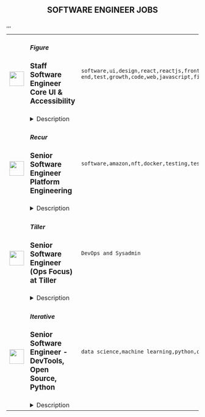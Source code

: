 <div align="center"><h2>SOFTWARE ENGINEER JOBS</h2></div><table><tr>
                <td width="100" height="100" rowspan="2">
                    <img src="https://remoteok.com/assets/img/jobs/44b4cfb6bf4ae250e7873f4eb7a60c891664522192.png" width="38px" height="auto">
                </td>
                <td width="300">
                    <h5>Figure</h5>
                    <h3>Staff Software Engineer Core UI & Accessibility</h3>
                </td>
                <td width="300">
                    <code>software,ui,design,react,reactjs,front-end,test,growth,code,web,javascript,financial,education,fintech,junior,marketing,engineer,engineering,digital nomad</code>
                </td>
                <td width="200">
                <text>1 days ago</text>
                </td>
                <td width="100" rowspan="2">
                <a href="https://remoteOK.com/remote-jobs/remote-staff-software-engineer-core-ui-accessibility-figure-125833" align="right" target="_blank">Apply</a>
                </td>
            </tr>
            <tr>
                <td colspan="3">
                <details><summary>Description</summary>
                <p><strong>About Figure</strong></p>
<p><span style="font-weight:400;">Figure is transforming the trillion-dollar financial services industry using blockchain technology.Â </span></p>
<p><span style="font-weight:400;">In three short years, Figure has unveiled a series of fintech firsts using the Provenance blockchain for loan origination, equity management, private fund services, banking, and payments sectors - bringing speed, efficiency, and savings to both consumers and institutions. Today, Figure is one of less than a thousand companies considered a unicorn, globally.</span></p>
<p><span style="font-weight:400;">Our mission requires us to have a creative, team-oriented, and supportive environment where everyone can do their absolute best. The team is composed of driven, innovative, collaborative, and curious people who love architecting ground-breaking technologies. We value individuals who bring an entrepreneurial mindset to every task and will embrace our culture of innovation.Â </span></p>
<p><span style="font-weight:400;">Every day at Figure is a journey in continuous learning yet with a daily focus on getting work done that makes a difference. Join a team of proven leaders who have already created billions of dollars in value in the FinTech space!</span></p>
<p><a href="https://www.forbes.com/americas-best-startup-employers/#6535f31b6527" rel="noopener noreferrer nofollow"><span style="font-weight:400;">Forbes Americaâs Best Startup Employers</span></a></p>
<p><a href="https://www.forbes.com/sites/michaeldelcastillo/2020/02/19/blockchain-50/?sh=60e7347c7553" rel="noopener noreferrer nofollow"><span style="font-weight:400;">Forbes Top 50 Blockchain Companies</span></a></p>
<p><a href="https://www.businesswire.com/news/home/20210520005738/en/Figure-Raises-200-Million-Series-D-Co-Led-by-10T-Holdings-and-Morgan-Creek-Digital" rel="noopener noreferrer nofollow"><span style="font-weight:400;">Figure Series D Announcement</span></a></p>
<p><strong>About the Role</strong></p>
<p><span style="font-weight:400;">Figure is excited to be growing our businesses and creating new teams.Â  Engineering is at the heart of the action, building out our blockchain protocol and direct-to-consumer products that will transform the financial services industry.Â  Everything is from scratch development and every engineer has a big impact on the team and the growth of the company.Â </span></p>
<p><span style="font-weight:400;">We are looking for a curious, innovative, and collaborative Front-End Engineer to join our Core UI/Accessibility team. As a member of the Core UI/Accessibility team you will have the opportunity to work on a wide range of projects. Our team is responsible for apps, libraries, and projects that cross product verticals such as:</span></p>
<ul>
<li style="font-weight:400;"><span style="font-weight:400;">Our dashboard, which is the point of entry / aggregated data interface for all Figure apps</span></li>
<li style="font-weight:400;"><span style="font-weight:400;">Our React component library, which is used in all of Figureâs apps</span></li>
<li style="font-weight:400;"><span style="font-weight:400;">Our marketing sites, which are built with Gatsby</span></li>
<li style="font-weight:400;"><span style="font-weight:400;">Improving the accessibility of our products through education, code and design reviews, and automated testing</span></li>
</ul>
<p><span style="font-weight:400;">Prepare to be challenged, as a high level of execution is expected.Â </span></p>
<p><strong>What Youâll Do</strong></p>
<ul>
<li style="font-weight:400;"><span style="font-weight:400;">Work closely with our talented design team to create a beautiful, accessible, and user-friendly web experience</span></li>
<li style="font-weight:400;"><span style="font-weight:400;">Design, develop, and test high-performing, scalable, and accessible UI in React</span></li>
<li style="font-weight:400;"><span style="font-weight:400;">Improve the development experience at Figure by enhancing development tools, test coverage, documentation, and code structure</span></li>
<li style="font-weight:400;"><span style="font-weight:400;">Work on software solutions that will transform the consumer lending and blockchain space</span></li>
<li style="font-weight:400;"><span style="font-weight:400;">Originate, champion, and execute new ideas for projects</span></li>
<li style="font-weight:400;"><span style="font-weight:400;">Collaborate with project leads and other software engineers across multiple teams</span></li>
</ul>
<p><strong>Â </strong></p>
<p><strong>What We Look For</strong></p>
<ul>
<li style="font-weight:400;"><span style="font-weight:400;">8 + years Front End engineering / development experience in a fast-paced, agile environment</span></li>
<li style="font-weight:400;"><span style="font-weight:400;">Proficiency with modern Javascript frameworks, ReactJS preferred</span></li>
<li style="font-weight:400;"><span style="font-weight:400;">Interest in learning about creating accessible products that everyone can use. A CPACC or WAS certification is preferred, but not required</span></li>
<li style="font-weight:400;"><span style="font-weight:400;">Team player with a positive attitude and a willingness to mentor junior team members</span></li>
<li style="font-weight:400;"><span style="font-weight:400;">Proficiency in Continuous Integration (CI) and Continuous Deployment (CD)</span></li>
<li style="font-weight:400;">
<span style="font-weight:400;">Familiarity with Iterative Software Development </span><strong>âIf itâs not in production we arenât iterating.â</strong>
</li>
</ul>
<p><strong>Benefits and Perks</strong></p>
<ul>
<li style="font-weight:400;"><span style="font-weight:400;">Competitive salary and growth opportunitiesÂ </span></li>
<li style="font-weight:400;"><span style="font-weight:400;">Company quarterly performance-based bonus</span></li>
<li style="font-weight:400;"><span style="font-weight:400;">Equity stock options package</span></li>
<li style="font-weight:400;"><span style="font-weight:400;">Employer funded comprehensive health, vision, dental insurance, and wellness program for employees and their dependents</span></li>
<li style="font-weight:400;"><span style="font-weight:400;">Employer funded life and disability insurance coverage</span></li>
<li style="font-weight:400;"><span style="font-weight:400;">Company HSA, FSA, Dependent Care, 401k, and commuter benefits</span></li>
<li style="font-weight:400;"><span style="font-weight:400;">Up to 12 weeks paid family leaveÂ </span></li>
<li style="font-weight:400;"><span style="font-weight:400;">In-office, remote, and hybrid work location options</span></li>
<li style="font-weight:400;"><span style="font-weight:400;">Home office and technology stipend for those working outside of a traditional office more than 75% of the time</span></li>
<li style="font-weight:400;"><span style="font-weight:400;">Flexible time-off plan to empower employees to take the time off that they want and need</span></li>
<li style="font-weight:400;"><span style="font-weight:400;">Continuing education reimbursement</span></li>
<li style="font-weight:400;"><span style="font-weight:400;">Routine Team swag deliveries!</span></li>
</ul>
<p><span style="font-weight:400;">Depending on your residential location certain laws might regulate the way Figure manages applicant data. California Residents, please review our </span><a href="https://drive.google.com/file/d/1eDhTkvbpFETeAvGpsB8e6KzaXES4BWNB/view?usp=sharing" rel="noopener noreferrer nofollow"><span style="font-weight:400;">California Employee and Prospective Employee Privacy Notice</span></a><span style="font-weight:400;"> for further information. By submitting your application, you are agreeing and acknowledging that you have read and understood the above notice.</span></p>
<p><span style="font-weight:400;">Figure is, unfortunately, unable to provide sponsorship for this position. In compliance with federal law, all persons hired will be required to verify identity and eligibility to work in the United States and to complete the required employment eligibility verification form upon hire.</span></p>
<p><span style="font-weight:400;">#LI-SS1</span></p><br/><br/>Please mention the word **SATISFYING** and tag RMy4yMzYuODAuMTQy when applying to show you read the job post completely (#RMy4yMzYuODAuMTQy). This is a beta feature to avoid spam applicants. Companies can search these words to find applicants that read this and see they're human.
                </details>
                </td>
            </tr>,<tr>
                <td width="100" height="100" rowspan="2">
                    <img src="https://remoteok.com/assets/img/jobs/bcc475c0c1e4328c41f28beb607383f81664522158.png" width="38px" height="auto">
                </td>
                <td width="300">
                    <h5>Recur</h5>
                    <h3>Senior Software Engineer Platform Engineering</h3>
                </td>
                <td width="300">
                    <code>software,amazon,nft,docker,testing,test,code,web,financial,java,cloud,nosql,senior,junior,go,engineer,engineering,linux,ecommerce</code>
                </td>
                <td width="200">
                <text>1 days ago</text>
                </td>
                <td width="100" rowspan="2">
                <a href="https://remoteOK.com/remote-jobs/remote-senior-software-engineer-platform-engineering-recur-125806" align="right" target="_blank">Apply</a>
                </td>
            </tr>
            <tr>
                <td colspan="3">
                <details><summary>Description</summary>
                <div class="page-centered">
<div class="page-centered">RECUR is building the future of digital collectibles on-chain, known as Non-Fungible Tokens (NFTs) â the newest Unicorn industry.</div>
<div class="page-centered">
<div>Â </div>
<div>RECUR is seeking a Senior Software Engineer to join its team full time. This is an exciting opportunity to join a fast-growing team, where you will be designing and building the platform that powers our NFT eCommerce storefronts and marketplaces for some of the largest brands in the world in the nascent NFT space.</div>
<div>
<h4><strong>What do we at RECUR believe makes a great engineering team?Â </strong></h4>
<h4><strong>Here are our core beliefs:Â Â Â </strong></h4>
<ul>
<li style="font-weight:400;"><span style="font-weight:400;">Itâs important to have team members that care about the teamâs results more than their own individual achievements</span></li>
<li style="font-weight:400;"><span style="font-weight:400;">Itâs important for leadership to be tolerant of making mistakes</span></li>
<li style="font-weight:400;"><span style="font-weight:400;">Itâs important that the team members help, teach, and mentor one another</span></li>
<li style="font-weight:400;"><span style="font-weight:400;">Itâs important not to place blame on individuals when things go bad but instead to evaluate as a team how we do it better the next time</span></li>
<li style="font-weight:400;"><span style="font-weight:400;">Itâs important to be clear on what that mission is and minimize the distractions on the teams executing on that mission</span></li>
<li style="font-weight:400;"><span style="font-weight:400;">Small teams execute better than big ones, empower small teams with ownership and minimize the dependencies between them</span></li>
<li style="font-weight:400;"><span style="font-weight:400;">Itâs important to encourage self-directed innovation</span></li>
</ul>
</div>
</div>
<div class="page-centered">
<div>
<h4>What you will do at RECUR</h4>
<ul>
<li>Design, build, and ship a highly scalable, highly fault tolerant eCommerce platform</li>
<li>Explore and present new technologies and approaches to the teamÂ </li>
<li>Fix, maintain, and enhance the product throughout its lifecycle</li>
<li>Work on a small agile team of software engineers and product managers</li>
<li>Coach and guide our co-ops, interns, and other junior members of the team</li>
<li>Develop high quality and maintainable software using a test driven mindset</li>
</ul>
</div>
</div>
<div class="page-centered">
<div>
<h4>What you bring to RECUR</h4>
<ul>
<li>You have 5+ years of experience developing software</li>
<li>You have built and deployed software in a public cloud offering (preferably Amazon Web Services/AWS)</li>
<li>You have built and maintained highly secure, scalable, and reliable public internet applications. e-commerce, financial trading, or payment processing are a plus.Â </li>
<li>You have advanced working SQL knowledge and practical experience with popular relational SQL and NoSQL databases and concepts.</li>
<li>You have strong software development chops and deliver tested and scalable code in at least two languages such as JavaScript, Python, Java or Go and know how and when to apply functional and object oriented concepts</li>
<li>You have developed and deployed code in linux and have experience with containerization including Docker and Kubernetes</li>
<li>You have a passion for testing your code through automated unit and integration tests</li>
<li>You strive to be a productive engineer and use the latest tools and techniques to achieve this goal</li>
<li>You have experience building applications withÂ <a class="postings-link" href="http://node.js/" rel="noopener noreferrer nofollow">Node.js</a>
</li>
<li>You learn quickly, are flexible, and do whatever it takes for the team to be successful</li>
<li>You have an interest in blockchain, cryptocurrency, and NFTs</li>
<li>You are legally eligible to work in the United States or Canada</li>
</ul>
</div>
</div>
<h4>Benefits & Perks</h4>
<ul>
<li>Commitment to being a remote-first company & embracing remote work best practices</li>
<li>Company sponsored Health, Dental and Vision Benefits, 401K with 2% matchÂ </li>
<li>3 weeks paid vacation, 10 company holidays and fully paid parental leave</li>
<li>Industry focused lunch & learns, swag and the and flexibility to get tooling you need</li>
<li>The chance to work with incredibly passionate people on a mission to shape an industry!</li>
</ul>
<div>This is a completely remote role and can work anywhere in the US or Canada.</div>
<div>#LI-REMOTE</div>
</div><br/><br/>Please mention the word **REVIVES** and tag RMy4yMzYuODAuMTQy when applying to show you read the job post completely (#RMy4yMzYuODAuMTQy). This is a beta feature to avoid spam applicants. Companies can search these words to find applicants that read this and see they're human.
                </details>
                </td>
            </tr>,<tr>
                <td width="100" height="100" rowspan="2">
                    <img src="https://wwr-pro.s3.amazonaws.com/logos/0071/3712/logo.gif" width="38px" height="auto">
                </td>
                <td width="300">
                    <h5>Tiller</h5>
                    <h3> Senior Software Engineer (Ops Focus) at Tiller</h3>
                </td>
                <td width="300">
                    <code>DevOps and Sysadmin</code>
                </td>
                <td width="200">
                <text>0 days ago</text>
                </td>
                <td width="100" rowspan="2">
                <a href="https://weworkremotely.com/remote-jobs/tiller-senior-software-engineer-ops-focus-at-tiller" align="right" target="_blank">Apply</a>
                </td>
            </tr>
            <tr>
                <td colspan="3">
                <details><summary>Description</summary>
                <img src="https://we-work-remotely.imgix.net/logos/0071/3712/logo.gif?ixlib=rails-4.0.0&w=50&h=50&dpr=2&fit=fill&auto=compress" />

<p>
  <strong>Headquarters:</strong> Seattle, WA, USA
    <br /><strong>URL:</strong> <a href="http://tillerhq.com">http://tillerhq.com</a>
</p>

<div>We are looking for a senior software engineer with considerable operations engineering experience to accelerate our team’s adoption of best practices while contributing to product development as a key member of our cross-functional engineering team. Your perspective and track record of implementing modern, state-of-the-art site reliability engineering, CI/CD automation, and service architecture automation will be a force multiplier to our growing team of talented engineers. </div><div><br></div><div>You’ll take ownership of critical DevOps and Site Reliability Engineering projects and provide related mentorship, guidance, and domain expertise to your peers, delivering a reliable service  that will delight our customers now and as we continue to scale. You should have a deep understanding of distributed application service concepts, a propensity for figuring stuff out, and some additional depth in either back-end development, front-end development, or QA automation. You were born a problem solver and love finding efficient and durable ways to solve difficult problems.</div><div><br></div><div><strong>What You’ll Do</strong></div><ul>
<li>Build secure solutions that honor the trust customers are placing in our service</li>
<li>Lead the development of operations engineering practices, including collaborating across the organization on capacity planning, service level objectives, error budgets and incident response outcomes</li>
<li>Collaborate with the rest of the team on a broad range of infrastructure and product development work</li>
<li>Evangelize the benefits of modern SRE and DevOps practices across the organization</li>
<li>Highlight and celebrate wins, as well as blamelessly assess failures from current and future attempts at implementing best practices such as CI/CD, observability, alerting and monitoring</li>
<li>Tenaciously dive into complex infrastructure as well as application code, figure it out, and improve or update it</li>
<li>Relentlessly share information, always leaving better code, practices, and documentation so it’s easier for others to understand your reasoning and follow your tracks</li>
<li>Be curious - troubleshoot operational issues when a customer is experiencing a quirky condition or when you or your teammates notice something isn’t quite right</li>
</ul><div>
<br><br>
</div><div><strong>Helpful For Success</strong></div><ul>
<li>Significant experience as an SRE or DevOps practitioner - you have experience building, operating, and troubleshooting complex applications using cloud infrastructure</li>
<li>Ideal candidates will have specific experience with Google Cloud Platform</li>
<li>Some experience with a good cross-section of our tech stack, including Google Cloud Platform, GitHub, Node.js, MongoDB, TypeScript, React, Google Apps Script/Editor Add-ons APIs and ecosystem, and Microsoft Office Add-ins APIs and ecosystem</li>
<li>Experience maintaining and refactoring legacy applications</li>
</ul><div><br></div><div><strong>Why Tiller</strong></div><ul>
<li>We’re small and growing, so you’ll have tremendous agency and outsized impact on our developing culture, the Tiller service, and the success of our customers</li>
<li>You’ll be surrounded by awesome, supportive colleagues who know how to have fun together</li>
<li>We’ve been fully remote from day one; work from anywhere</li>
<li>You’ll have an opportunity to explore a broad range of development and operations tools, technologies, and practices; you won’t be siloed or pigeon-holed</li>
<li>You’ll have ongoing and repeated opportunities to pull up a seat at a lot of tables and wear multiple ‘hats’, depending on where your interests and capabilities lie; we have growth needs well beyond software development, and you’ll be close to them all, including IT, security, ops, customer support, product management, marketing </li>
<li>We’re pioneers in Open Banking, a world-wide security and privacy initiative that gives customers more control over what financial institution information they share, and with whom</li>
<li>Our customers tend to stick around - we have one of the highest customer retention rates among consumer fintech services</li>
<li>Our team also sticks around, and we have uniquely high retention</li>
<li>You will be eligible for stock options and equity ownership</li>
<li>We provide health care coverage</li>
</ul><div><br></div><div><strong>Our Values</strong></div><div><br></div><div>
<strong>How we work together: </strong>Tiller is intent on making this a great place to work for our entire team. A place where our team can do their best work, and an environment that supports their full lives, from kids to aging parents, from nieces and nephews and their larger community. </div><div><br></div><div>To do this, four values that guide our work are empowerment, trust, engagement, and optimism. </div><div><br></div><div>We <strong>empower</strong> each other to do our best work. We value good judgment over rules; proactive decisions over approvals. We take ownership in our own productivity, knowing we’re all critical in the success of Tiller. We communicate openly, follow-through, and ask questions. </div><div><br></div><div>We depend on <strong>trust</strong> rather than oversight as a team. We rely on each other to make decisions in the interest of Tiller and our customers. We demonstrate positive intent so that others may presume positive intent. </div><div><br></div><div>
<strong>Engagement</strong> is the glue that holds us together. We know that communication across the wire is harder than in person, so we take risks in sharing more of ourselves with each other online. We enjoy a good laugh together. We also speak up and raise hard questions with each other. </div><div>
<br>As a team, we’re also <strong>optimistic</strong>. Despite what sometimes feels like a crushing backlog, a long list of ways we can deliver value to our customers, and a keen awareness of our shortcomings, we keep our focus on a future that is bright.</div>

<p><strong>To apply:</strong> <a href="https://weworkremotely.com/remote-jobs/tiller-senior-software-engineer-ops-focus-at-tiller">https://weworkremotely.com/remote-jobs/tiller-senior-software-engineer-ops-focus-at-tiller</a></p>

                </details>
                </td>
            </tr>,<tr>
                <td width="100" height="100" rowspan="2">
                    <img src="https://wwr-pro.s3.amazonaws.com/logos/0064/6479/logo.gif" width="38px" height="auto">
                </td>
                <td width="300">
                    <h5>Liquid Web Family of Brands</h5>
                    <h3> Software Engineer - WordPress</h3>
                </td>
                <td width="300">
                    <code>Full-Stack Programming</code>
                </td>
                <td width="200">
                <text>1 days ago</text>
                </td>
                <td width="100" rowspan="2">
                <a href="https://weworkremotely.com/remote-jobs/liquid-web-family-of-brands-software-engineer-wordpress" align="right" target="_blank">Apply</a>
                </td>
            </tr>
            <tr>
                <td colspan="3">
                <details><summary>Description</summary>
                <img src="https://we-work-remotely.imgix.net/logos/0064/6479/logo.gif?ixlib=rails-4.0.0&w=50&h=50&dpr=2&fit=fill&auto=compress" />

<p>
  <strong>Headquarters:</strong> Lansing, MI
    <br /><strong>URL:</strong> <a href="https://www.liquidweb.com/">https://www.liquidweb.com/</a>
</p>

<div>
<br>The Managed Applications Development team is focused on building features and scaling solutions into the platform that powers Nexcess Managed Hosting content and ecommerce applications for our customers.  We are looking for a mid-level software engineer to join our passionate, collaborative, and globally distributed team.  An ideal candidate should be well versed in PHP, or have a strong background in one or more object oriented languages and eager to learn a new one. Additionally, candidates with a background in Web Hosting and Linux System Administration are highly desired.<br><br>
</div><div>We are looking for a mid-level or senior-level Software Engineer to join our team focused on development in the WordPress space.  This is a 100% remote position working on a remote-first team building highly scalable software solutions used across all existing and future managed WordPress hosting clients.<br><br>
</div><div><strong>As a Software Engineer you would:</strong></div><ul>
<li>Develop new software solutions and maintain existing applications</li>
<li>Write clean code as part of a team of software developers</li>
<li>Work collaboratively in an environment of continuous delivery</li>
<li>Research new technologies that will improve our existing code</li>
<li>Refactor existing code to leverage greater amounts of automation</li>
<li>Create acceptance tests for all the code created</li>
<li>Create, review, and update technical documentation</li>
<li>Provide constructive feedback and mentoring to other team members</li>
<li>Integrate existing third party products into the platform via API use (and creation)</li>
<li>Monitor existing issues and create ways to eliminate them<strong><br></strong><br>
</li>
</ul><div><strong>You Have:</strong></div><ul>
<li>Bachelor’s degree in computer science (or equivalent experience)</li>
<li>Experience creating WordPress plugins and/or themes</li>
<li>Thorough understanding of MySQL</li>
<li>Ability to analyze and evaluate data</li>
<li>Deep experience with software system design</li>
<li>Demonstrated ability to write both internal and customer-facing documentation</li>
<li>Ability to deliver effectively in a remote environment</li>
<li>Experience articulating software requirements</li>
<li>Proven abilities across the software development lifecycle</li>
<li>An interest in continuous learning and professional growth</li>
</ul><div><strong><br>Bonus Points for:</strong></div><ul>
<li>Deep experience (5+ years) building solutions with WordPress and/or WooCommerce</li>
<li>Experience coaching and mentoring other developers</li>
<li>Experience building web applications with modern PHP frameworks like Laravel, Symfony, etc.</li>
<li>Experience crafting applications using modern PHP (ex: autoloading, dependency management, dependency injection, templating libraries, automated testing, OOP)</li>
<li>Experience with JS application frameworks (especially React and Vue)</li>
<li>Experience with deployment automation (GitLab, Travis, GitHub Actions)</li>
<li>Exceptional HTML &amp; CSS skills</li>
<li>Previous experience developing solutions with a focus on user experience and accessibility</li>
</ul><div><strong><br>We Offer:</strong></div><ul>
<li>100% Employer paid Benefits options - Medical, Dental, Vision, Prescription</li>
<li>Traditional and Roth 401k with company matching</li>
<li>A collaborative team culture</li>
<li>Consistent/set work hours</li>
<li>Challenging non-redundant daily duties</li>
<li>A voice in how things get done</li>
<li>Access to ongoing training</li>
</ul><div><strong><br>Disclaimer:</strong></div><div>
<br>This job description is only a summary of the typical functions of the position. It is not intended to be an exhaustive or comprehensive list of all job responsibilities, tasks, or duties. Additional duties and tasks may be assigned as part of the job function. Liquid Web Inc. reserves the right to modify, interpret, or apply this job description in a way that best supports the organizational needs. The job description in no way creates or implies an employment contract. The employment contract remains “at will”. <br><br>
</div><div>
<br>Equal Employment Opportunity Policy: Liquid Web is committed to offering equal employment opportunity without regard to age, color, disability, gender, gender identity, genetic information, marital status, military status, national origin, race, religion, sexual orientation, veteran status, or any other legally protected characteristic.<br><br>
</div>

<p><strong>To apply:</strong> <a href="https://weworkremotely.com/remote-jobs/liquid-web-family-of-brands-software-engineer-wordpress">https://weworkremotely.com/remote-jobs/liquid-web-family-of-brands-software-engineer-wordpress</a></p>

                </details>
                </td>
            </tr>,<tr>
                <td width="100" height="100" rowspan="2">
                    <img src="https://remotive.com/job/1187421/logo" width="38px" height="auto">
                </td>
                <td width="300">
                    <h5>Iterative</h5>
                    <h3>Senior Software Engineer - Front-end, Typescript</h3>
                </td>
                <td width="300">
                    <code>backend,git,machine learning,python</code>
                </td>
                <td width="200">
                <text>25 days ago</text>
                </td>
                <td width="100" rowspan="2">
                <a href="https://remotive.com/remote-jobs/software-dev/senior-software-engineer-front-end-typescript-1187421" align="right" target="_blank">Apply</a>
                </td>
            </tr>
            <tr>
                <td colspan="3">
                <details><summary>Description</summary>
                <p>The ML tools ecosystem is what JS space was 10 years ago: there’s a clear need for better tools, frameworks, and open standards. <span class="notion-enable-hover" style="font-style: italic;">ITERATIVE</span> is already a well known company in this fast-evolving space with a big, engaged open-source community. Please consider joining our <span class="notion-enable-hover" style="font-style: italic;">remote-first team</span> if you love open-source, if you’re interested in building dev tools and simplifying the lives of many, many developers in ML.</p>
<p><span style="font-weight: 600; color: #000000; letter-spacing: 0.75px;"><br class="Apple-interchange-newline">Job Description</span></p>
<p>We’re seeking<span class="notion-enable-hover" style="font-weight: 600;"> </span><span class="notion-enable-hover">TypeScript front-end engineers to build our</span><span class="notion-enable-hover"> <a href="https://studio.iterative.ai/" rel="nofollow" style="font-weight: 600;">SaaS product</a> and a</span><span class="notion-enable-hover" style="font-weight: 600;"> VS Code UI</span> (to be open sourced soon!) for our popular machine learning tools: <a class="notion-link-token notion-enable-hover" href="http://dvc.org/" rel="nofollow" style="cursor: pointer; overflow-wrap: break-word;" target="_blank"><span class="link-annotation-unknown-block-id--1168671846" style="border-bottom-width: 0.05em; border-color: rgba(55, 53, 47, 0.4); opacity: 0.7;">DVC</span></a> (9k+ <span style="line-height: 1em; white-space: nowrap; ">⭐</span>on GitHub) and <a class="notion-link-token notion-enable-hover" href="http://cml.dev/" rel="nofollow" style="cursor: pointer; overflow-wrap: break-word;" target="_blank"><span class="link-annotation-unknown-block-id--2051758088" style="border-bottom-width: 0.05em; border-color: rgba(55, 53, 47, 0.4); opacity: 0.7;">CML</span></a> (3k+ <span style="line-height: 1em; white-space: nowrap; ">⭐</span> on GitHub).</p>
<p><span style="color: var(--remotive-chocolate);">If you have experience with dev tools like GitHub, UI plugins for Git, etc., you should have some sense what the project is like (if not, check our <a href="https://iterative.ai/" rel="nofollow">site</a>).</span></p>
<p> </p>
<p class="h3">Tech Stack</p>
<ul>
<li>TypeScript</li>
</ul>
<ul>
<li>Node</li>
</ul>
<ul>
<li>React</li>
</ul>
<ul>
<li>Python (on the backend)</li>
</ul>
<p> </p>
<p class="h3">Must have</p>
<ul>
<li>Strong TS/JS/Node experience (5+ years)</li>
</ul>
<ul>
<li>Excellent communication skills and a positive mindset 🤗</li>
</ul>
<ul>
<li>Initiative to help shape the engineering practices, products, and culture of a young startup</li>
</ul>
<p><br><br></p>
<p class="h3">Nice to have</p>
<ul>
<li>Python or open source experience - good to have</li>
</ul>
<ul>
<li>Some domain knowledge (DS/ML understanding) - an advantage</li>
</ul>
<p> </p>
<img src="https://remotive.com/job/track/1187421/blank.gif?source=public_api" alt=""/>
                </details>
                </td>
            </tr>,<tr>
                <td width="100" height="100" rowspan="2">
                    <img src="https://remotive.com/job/1187416/logo" width="38px" height="auto">
                </td>
                <td width="300">
                    <h5>Iterative</h5>
                    <h3>Senior Software Engineer  - DevTools, Open Source, Python</h3>
                </td>
                <td width="300">
                    <code>data science,machine learning,python,open source</code>
                </td>
                <td width="200">
                <text>25 days ago</text>
                </td>
                <td width="100" rowspan="2">
                <a href="https://remotive.com/remote-jobs/software-dev/senior-software-engineer-devtools-open-source-python-1187416" align="right" target="_blank">Apply</a>
                </td>
            </tr>
            <tr>
                <td colspan="3">
                <details><summary>Description</summary>
                <p><strong>Job Description</strong></p>
<p>Strong Python knowledge and excellent coding culture (standards, unit test, etc) are required. Alternatively, strong skill in other languages along with some knowledge of Python is also acceptable.</p>
<p><br><br></p>
<div class="h3">Responsibilities</div>
<ul>
<li>Discuss and research issues, features, new products.</li>
</ul>
<ul>
<li>Write code (see some <a class="postings-link" href="https://github.com/iterative/dvc/pulls?q=is%3Apr+is%3Aclosed" rel="nofollow"><strong>PR examples</strong></a>).</li>
</ul>
<ul>
<li>Write docs if needed for your code (see this <a class="postings-link" href="https://github.com/iterative/dvc.org" rel="nofollow"><strong>repo</strong></a>).</li>
</ul>
<ul>
<li>Being actively involved with the community - talk to users on Github, Discord, forum.</li>
</ul>
<p><br><br></p>
<div class="h3">Must have</div>
<ul>
<li>Motivation and interest</li>
</ul>
<ul>
<li>Remote work self-discipline</li>
</ul>
<ul>
<li>Excellent communication skills - clear, constructive, and respectful dialog with other team members, community.</li>
</ul>
<ul>
<li>Can focus and deliver a task w/o constantly switching to other stuff - respect team's planning, deadlines, etc</li>
</ul>
<p><br><br></p>
<div class="h3">Great to have</div>
<ul>
<li>Experience working remotely</li>
</ul>
<ul>
<li>Open source contributions or experience of maintaining, developing an open source project</li>
</ul>
<ul>
<li>System programming experience - kernel, databases, etc.</li>
</ul>
<ul>
<li>Machine learning or data science experience</li>
</ul>
<img src="https://remotive.com/job/track/1187416/blank.gif?source=public_api" alt=""/>
                </details>
                </td>
            </tr></table>